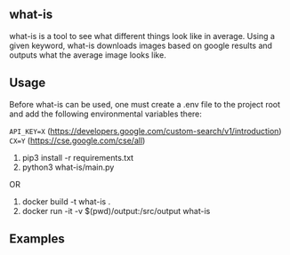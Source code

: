 ## what-is  
what-is is a tool to see what different things look like in average. Using a given keyword, what-is downloads images based on google results and outputs what the average image looks like.  

## Usage  
Before what-is can be used, one must create a .env file to the project root and add the following environmental variables there:  

`API_KEY=X` (https://developers.google.com/custom-search/v1/introduction)  
`CX=Y` (https://cse.google.com/cse/all)  

1. pip3 install -r requirements.txt  
2. python3 what-is/main.py  

OR

1. docker build -t what-is .
2. docker run -it -v $(pwd)/output:/src/output what-is  

## Examples